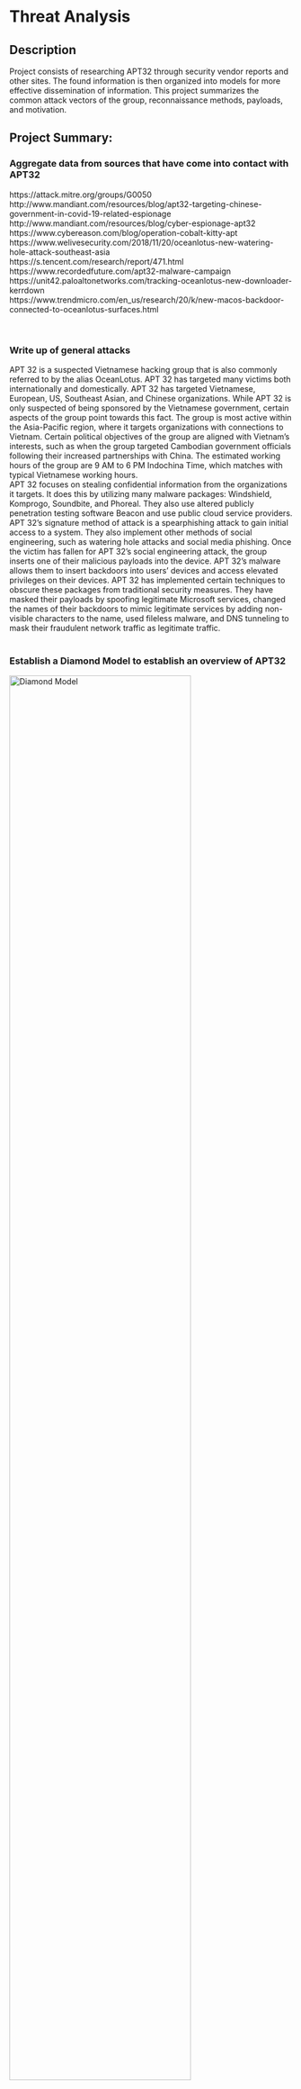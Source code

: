 <h1>Threat Analysis</h1>

<h2>Description</h2>
Project consists of researching APT32 through security vendor reports and other sites. The found information is then organized into models for more effective dissemination of information. This project summarizes the common attack vectors of the group, reconnaissance methods, payloads, and motivation.

<h2>Project Summary:</h2>


<h3>Aggregate data from sources that have come into contact with APT32</h3>
https://attack.mitre.org/groups/G0050 <br/>
http://www.mandiant.com/resources/blog/apt32-targeting-chinese-government-in-covid-19-related-espionage <br/>
http://www.mandiant.com/resources/blog/cyber-espionage-apt32 <br/>
https://www.cybereason.com/blog/operation-cobalt-kitty-apt <br/>
https://www.welivesecurity.com/2018/11/20/oceanlotus-new-watering-hole-attack-southeast-asia <br/>
https://s.tencent.com/research/report/471.html <br/>
https://www.recordedfuture.com/apt32-malware-campaign <br/>
https://unit42.paloaltonetworks.com/tracking-oceanlotus-new-downloader-kerrdown <br/>
https://www.trendmicro.com/en_us/research/20/k/new-macos-backdoor-connected-to-oceanlotus-surfaces.html <br/>

<br/><h3>Write up of general attacks</h3>

APT 32 is a suspected Vietnamese hacking group that is also commonly referred to by 
the alias OceanLotus. APT 32 has targeted many victims both internationally and domestically. 
APT 32 has targeted Vietnamese, European, US, Southeast Asian, and Chinese organizations.
While APT 32 is only suspected of being sponsored by the Vietnamese government, certain aspects of the group point towards this fact. The group is most active within the 
Asia-Pacific region, where it targets organizations with connections to Vietnam. Certain political objectives of the group are aligned with Vietnam’s interests, such as when 
the group targeted Cambodian government officials following their increased partnerships with 
China. The estimated working hours of the group are 9 AM to 6 PM Indochina Time, which matches with typical Vietnamese working hours. <br/>
APT 32 focuses on stealing confidential information from the organizations it targets. It 
does this by utilizing many malware packages: Windshield, Komprogo, Soundbite, and Phoreal. 
They also use altered publicly penetration testing software Beacon and use public cloud service 
providers. APT 32’s signature method of attack is a spearphishing attack to
gain initial access to a system. They also implement other methods of social engineering, such as watering hole attacks and social media phishing.
Once the victim has fallen for APT 32’s social engineering attack, the group inserts one 
of their malicious payloads into the device. APT 32’s malware allows them to insert backdoors 
into users’ devices and access elevated privileges on their devices. APT 32 has implemented certain techniques to obscure these packages from traditional 
security measures. They have masked their payloads
by spoofing legitimate Microsoft services, changed the names 
of their backdoors to mimic legitimate services by adding non-visible characters to the name, used fileless malware, and DNS tunneling to mask their fraudulent network traffic as 
legitimate traffic.
<br/>
<br/><h3>Establish a Diamond Model to establish an overview of APT32</h3>
<img src="https://github.com/AlexanderPietruszka/ThreatAnalysisAPT32/assets/100098304/7f130cdc-191b-4b6c-b3ba-7d31134e34e3" height="80%" width="80%" alt="Diamond Model"/>
<br/>

<h3>Create Kill Chain model</h3>
<img src="https://github.com/AlexanderPietruszka/ThreatAnalysisAPT32/assets/100098304/9dd34fe5-3f62-43fc-8f51-b892b2981d76" height="80%" width="80%" alt="Cyber Kill Chain"/>
<br/><h2>Payload Analysis:</h2>
<br/><h3>Open Malware Analysis Software</h3>
<img src="https://github.com/AlexanderPietruszka/ThreatAnalysisAPT32/assets/100098304/2cb542e0-ae85-4642-bfa8-25bca63ad988" height="80%" width="80%" alt="REMLinux"/>

<br/><h3>Retrieve Sample File</h3>
APT32 WINDSHIELD malware retrieved courtesy of https://github.com/ytisf/theZoo.

<br/><h3>Check Malware Using Security Vendors</h3>
<img src="https://github.com/AlexanderPietruszka/ThreatAnalysisAPT32/assets/100098304/e46fa3e3-dffe-460e-8e5f-153f5e50419b" height="80%" width="80%" alt="Creating malware hash"/>
<img src="https://github.com/AlexanderPietruszka/ThreatAnalysisAPT32/assets/100098304/e30588f5-ae8e-4cf3-aa9c-9abecb97391e" height="80%" width="80%" alt="VirusTotal Results"/>

<br/><h3>Static Analysis of Test File</h3>


<br/><h3>Dynamic Analysis</h3>
Sandbox testing results found via Crowdstrike Falcon Sandbox search https://www.hybrid-analysis.com/sample/c161134bf3330c82eb0278fe54b2975c26301bdfdc4fc35d5344f9becf5574c7/5be894c77ca3e174272c18ab.
<img src="https://www.hybrid-analysis.com/file-inline/5be894c77ca3e174272c18ab/screenshot/screen_9.png" alt="Microsoft Word"/>
<img src="https://www.hybrid-analysis.com/file-inline/58e85981aac2ed5e43d9a0de/screenshot/screen_7.png" alt="Microsoft Word Prompt"/>

